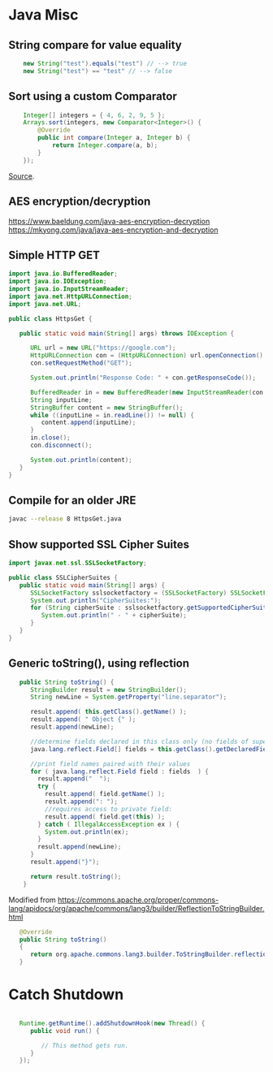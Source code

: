 # Java Misc

## String compare for value equality
```java
    new String("test").equals("test") // --> true
    new String("test") == "test" // --> false
```

## Sort using a custom Comparator
```java
    Integer[] integers = { 4, 6, 2, 9, 5 };
    Arrays.sort(integers, new Comparator<Integer>() {
        @Override
        public int compare(Integer a, Integer b) {
            return Integer.compare(a, b);
        }
    });
```

[Source](https://www.baeldung.com/java-sorting).


## AES encryption/decryption
https://www.baeldung.com/java-aes-encryption-decryption
https://mkyong.com/java/java-aes-encryption-and-decryption


## Simple HTTP GET
```java
import java.io.BufferedReader;
import java.io.IOException;
import java.io.InputStreamReader;
import java.net.HttpURLConnection;
import java.net.URL;

public class HttpsGet {

   public static void main(String[] args) throws IOException {

      URL url = new URL("https://google.com");
      HttpURLConnection con = (HttpURLConnection) url.openConnection();
      con.setRequestMethod("GET");

      System.out.println("Response Code: " + con.getResponseCode());

      BufferedReader in = new BufferedReader(new InputStreamReader(con.getInputStream()));
      String inputLine;
      StringBuffer content = new StringBuffer();
      while ((inputLine = in.readLine()) != null) {
         content.append(inputLine);
      }
      in.close();
      con.disconnect();

      System.out.println(content);
   }
}
```

## Compile for an older JRE
```bash
javac --release 8 HttpsGet.java
```

## Show supported SSL Cipher Suites
```java
import javax.net.ssl.SSLSocketFactory;

public class SSLCipherSuites {
   public static void main(String[] args) {
      SSLSocketFactory sslsocketfactory = (SSLSocketFactory) SSLSocketFactory.getDefault();
      System.out.println("CipherSuites:");
      for (String cipherSuite : sslsocketfactory.getSupportedCipherSuites()) {
         System.out.println(" - " + cipherSuite);
      }
   }
}
```

## Generic toString(), using reflection
```java
   public String toString() {
      StringBuilder result = new StringBuilder();
      String newLine = System.getProperty("line.separator");

      result.append( this.getClass().getName() );
      result.append( " Object {" );
      result.append(newLine);

      //determine fields declared in this class only (no fields of superclass)
      java.lang.reflect.Field[] fields = this.getClass().getDeclaredFields();

      //print field names paired with their values
      for ( java.lang.reflect.Field field : fields  ) {
        result.append("  ");
        try {
          result.append( field.getName() );
          result.append(": ");
          //requires access to private field:
          result.append( field.get(this) );
        } catch ( IllegalAccessException ex ) {
          System.out.println(ex);
        }
        result.append(newLine);
      }
      result.append("}");

      return result.toString();
    }
```

Modified from https://commons.apache.org/proper/commons-lang/apidocs/org/apache/commons/lang3/builder/ReflectionToStringBuilder.html
```java
   @Override
   public String toString()
   {
      return org.apache.commons.lang3.builder.ToStringBuilder.reflectionToString(this);
   }
```

# Catch Shutdown

```java

   Runtime.getRuntime().addShutdownHook(new Thread() {
      public void run() {

         // This method gets run.
      }
   });
```

